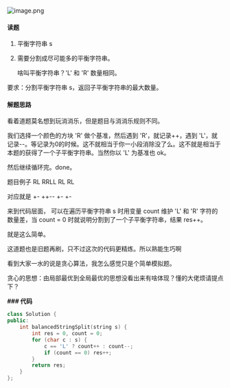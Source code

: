 ![image.png](https://pic.leetcode-cn.com/1630948492-MZuqco-image.png)

#### 读题

1. 平衡字符串 s

2. 需要分割成尽可能多的平衡字符串。

   啥叫平衡字符串？'L' 和 'R' 数量相同。

要求：分割平衡字符串 s，返回子平衡字符串的最大数量。

#### 解题思路

看着道题莫名想到玩消消乐，但是题目与消消乐规则不同。

我们选择一个颜色的方块 'R' 做个基准，然后遇到 'R'，就记录++，遇到 'L'，就记录--。等记录为0的时候。这不就相当于你一小段消除没了么。这不就是相当于本题的获得了一个子平衡字符串。当然你以 'L' 为基准也 ok。

然后继续循环完。done。

题目例子 RL RRLL RL RL

对应就是 +-  ++--  +-  +-



来到代码层面， 可以在遍历平衡字符串 s 时用变量 count 维护 'L' 和 'R' 字符的数量差，当 count = 0 时就说明分割到了一个子平衡字符串，结果 res++。

就是这么简单。

这道题也是旧题再刷，只不过这次的代码更精炼。所以熟能生巧啊

看到大家一水的说是贪心算法，我怎么感觉只是个简单模拟题。

贪心的思想：由局部最优到全局最优的思想没看出来有啥体现？懂的大佬烦请提点下？

**### 代码**

```c++
class Solution {
public:
    int balancedStringSplit(string s) {
        int res = 0, count = 0;
        for (char c : s) {
            c == 'L' ? count++ : count--;
            if (count == 0) res++;
        }
        return res;
    }
};
```

